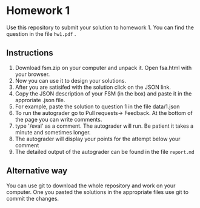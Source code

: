 # Homework 1

Use this repository to submit your solution to homework 1. You can find the question in the file ```hw1.pdf``` .

## Instructions 
1. Download fsm.zip on your computer and unpack it. Open fsa.html with your browser.
1. Now you can use it to design your solutions. 
1. After you are satisifed with the solution click on the JSON link.
1. Copy the JSON description of your FSM (in the box) and paste it in the approriate .json file.
1. For example, paste the solution to question 1 in the file data/1.json
1. To run the autograder go to Pull requests-> Feedback. At the bottom of the page you can write comments.
1. type '/eval' as a comment. The autograder will run. Be patient it takes a minute and sometimes longer.
2. The autograder will display your points for the attempt below your comment
3. The detailed output of the autograder can be found in the file ```report.md```

## Alternative way
You can use git to download the whole repository and work on your computer. One you pasted the solutions in the 
appropriate files use git to commit the changes.

